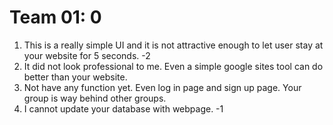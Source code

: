 # Team 01: 0
1. This is a really simple UI and it is not attractive enough to let user stay at your website for 5 seconds. -2
2. It did not look professional to me. Even a simple google sites tool can do better than your website.
3. Not have any function yet. Even log in page and sign up page. Your group is way behind other groups. 
4. I cannot update your database with webpage.   -1
